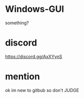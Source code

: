 # Windows-GUI
something?

# discord

https://discord.gg/AxXYynS

# mention

ok im new to gitbub so don't JUDGE
